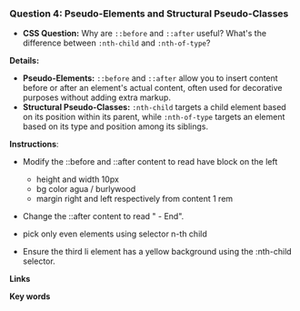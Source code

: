 ### Question 4: Pseudo-Elements and Structural Pseudo-Classes
- **CSS Question:** Why are `::before` and `::after` useful? What's the difference between `:nth-child` and `:nth-of-type`?

**Details:**
- **Pseudo-Elements:** `::before` and `::after` allow you to insert content before or after an element's actual content, often used for decorative purposes without adding extra markup.
- **Structural Pseudo-Classes:** `:nth-child` targets a child element based on its position within its parent, while `:nth-of-type` targets an element based on its type and position among its siblings.


**Instructions**:

- Modify the ::before and ::after content to read have block on the left
  - height and width 10px
  - bg color agua / burlywood
  - margin right and left respectively from content 1 rem

- Change the ::after content to read " - End".

- pick only even elements using selector n-th child
- Ensure the third li element has a yellow background using the :nth-child selector.

**Links**

**Key words**
